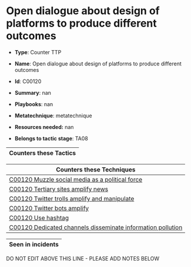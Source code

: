 # Open dialogue about design of platforms to produce different outcomes

* **Type**: Counter TTP

* **Name**: Open dialogue about design of platforms to produce different outcomes

* **Id**: C00120

* **Summary**: nan

* **Playbooks**: nan

* **Metatechnique**: metatechnique

* **Resources needed:** nan

* **Belongs to tactic stage**: TA08


| Counters these Tactics |
| ---------------------- |



| Counters these Techniques |
| ------------------------- |
| [C00120 Muzzle social media as a political force](../techniques/C00120.md) |
| [C00120 Tertiary sites amplify news](../techniques/C00120.md) |
| [C00120 Twitter trolls amplify and manipulate](../techniques/C00120.md) |
| [C00120 Twitter bots amplify](../techniques/C00120.md) |
| [C00120 Use hashtag](../techniques/C00120.md) |
| [C00120 Dedicated channels disseminate information pollution](../techniques/C00120.md) |



| Seen in incidents |
| ----------------- |


DO NOT EDIT ABOVE THIS LINE - PLEASE ADD NOTES BELOW